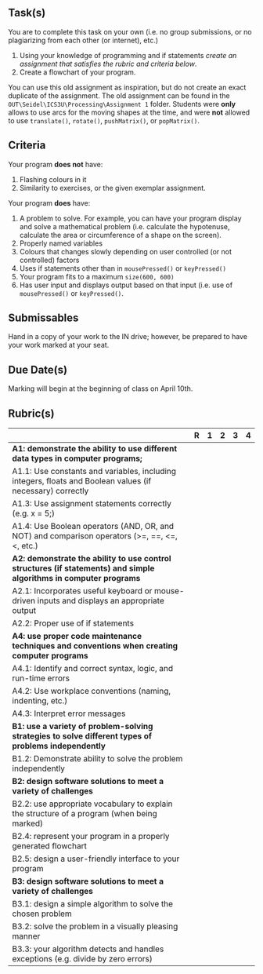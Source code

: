
Task(s)
-------
You are to complete this task on your own (i.e. no group submissions, or no plagiarizing from each other (or internet), etc.)

1.  Using your knowledge of programming and if statements _create an assignment that satisfies the rubric and criteria below_.
2.  Create a flowchart of your program.

You can use this old assignment as inspiration, but do not create an exact duplicate of the assignment.  The old assignment can be found in the ```OUT\Seidel\ICS3U\Processing\Assignment 1``` folder.  Students were **only** allows to use arcs for the moving shapes at the time, and were **not** allowed to use ```translate()```, ```rotate()```, ```pushMatrix()```, or ```popMatrix()```.


Criteria
--------
Your program **does not** have:
  1. Flashing colours in it
  2. Similarity to exercises, or the given exemplar assignment.

Your program **does** have:
  1. A problem to solve. For example, you can have your program display and solve a mathematical problem (i.e. calculate the hypotenuse, calculate the area or circumference of a shape on the screen).
  2. Properly named variables 
  3. Colours that changes slowly depending on user controlled (or not controlled) factors
  4. Uses if statements other than in ```mousePressed()``` or ```keyPressed()```
  5. Your program fits to a maximum ```size(600, 600)```
  6. Has user input and displays output based on that input (i.e. use of ```mousePressed()``` or ```keyPressed()```.



Submissables
------------
Hand in a copy of your work to the IN drive; however, be prepared to have your work marked at your seat.


Due Date(s)
----------
Marking will begin at the beginning of class on April 10th.


Rubric(s)
---------
|                                          | R    | 1    | 2    | 3    | 4    |
| ---------------------------------------- | ---- | ---- | ---- | ---- | ---- |
| **A1: demonstrate the ability to use different data types in computer programs;** |      |      |      |      |      |
| A1.1: Use constants and variables, including integers, floats and Boolean values (if necessary) correctly |      |      |      |      |      |
| A1.3: Use assignment statements correctly (e.g. x = 5;) |      |      |      |      |      |
| A1.4: Use Boolean operators (AND, OR, and NOT) and comparison operators (>=, ==, <=, <, etc.) |      |      |      |      |      |
| **A2: demonstrate the ability to use control structures (if statements) and simple algorithms in computer programs** |      |      |      |      |      |
| A2.1: Incorporates useful keyboard or mouse-driven inputs and displays an appropriate output |      |      |      |      |      |
| A2.2: Proper use of if statements        |      |      |      |      |      |
| **A4: use proper code maintenance techniques and conventions when creating computer programs** |      |      |      |      |      |
| A4.1: Identify and correct syntax, logic, and run-time errors |      |      |      |      |      |
| A4.2: Use workplace conventions (naming, indenting, etc.) |      |      |      |      |      |
| A4.3: Interpret error messages           |      |      |      |      |      |
| **B1: use a variety of problem-solving strategies to solve different types of problems independently** |      |      |      |      |      |
| B1.2: Demonstrate ability to solve the problem independently |      |      |      |      |      |
| **B2: design software solutions to meet a variety of challenges** |      |      |      |      |      |
| B2.2: use appropriate vocabulary to explain the structure of a program (when being marked) |      |      |      |      |      |
| B2.4: represent your program in a properly generated flowchart |      |      |      |      |      |
| B2.5: design a user-friendly interface to your program |      |      |      |      |      |
| **B3: design software solutions to meet a variety of challenges** |      |      |      |      |      |
| B3.1: design a simple algorithm to solve the chosen problem |      |      |      |      |      |
| B3.2: solve the problem in a visually pleasing manner |      |      |      |      |      |
| B3.3: your algorithm detects and handles exceptions (e.g. divide by zero errors) |      |      |      |      |      |
